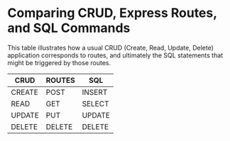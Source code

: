 # Comparing CRUD, Express Routes, and SQL Commands

This table illustrates how a usual CRUD (Create, Read, Update, Delete) application corresponds to routes, and ultimately the SQL statements that might be triggered by those routes.

| CRUD   | ROUTES | SQL    |
|--------|--------|--------|
| CREATE | POST   | INSERT |
| READ   | GET    | SELECT |
| UPDATE | PUT    | UPDATE |
| DELETE | DELETE | DELETE |
